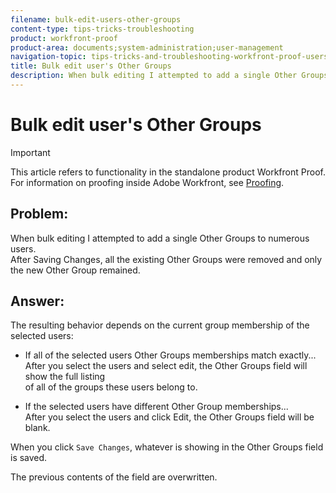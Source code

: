 ```yaml
---
filename: bulk-edit-users-other-groups
content-type: tips-tricks-troubleshooting
product: workfront-proof
product-area: documents;system-administration;user-management
navigation-topic: tips-tricks-and-troubleshooting-workfront-proof-users-and-contacts
title: Bulk edit user's Other Groups
description: When bulk editing I attempted to add a single Other Groups to numerous users. After Saving Changes, all the existing Other Groups were removed and only the new Other Group remained.
---
```


# Bulk edit user's Other Groups

>[!IMPORTANT]
>
>This article refers to functionality in the standalone product Workfront Proof. For information on proofing inside Adobe Workfront, see [Proofing](../../../review-and-approve-work/proofing/proofing.md).

## Problem:&nbsp;

When bulk editing I attempted to add a single Other Groups to numerous users.  
After Saving Changes, all the existing Other Groups were removed and only the new Other Group remained.&nbsp;

## Answer:

The resulting behavior depends&nbsp;on the current group membership of the selected users:

* If all of the selected users Other Groups memberships match exactly...  
  After you select the users and select edit, the Other Groups field will show the full listing  
  of all of the groups these users belong to.&nbsp;

* If the selected users have different Other Group memberships...  
  After you select the users and click Edit, the Other Groups field will be blank.

When you click `Save Changes`, whatever is showing in the Other Groups field is saved.

The previous contents of the field are overwritten.&nbsp; 
